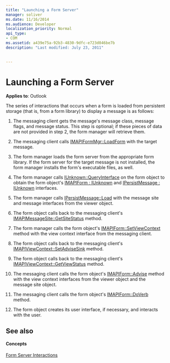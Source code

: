 ```yaml
---
title: "Launching a Form Server"
manager: soliver
ms.date: 11/16/2014
ms.audience: Developer
localization_priority: Normal
api_type:
- COM
ms.assetid: a439e75a-92b3-4830-9dfc-e723d046be7b
description: "Last modified: July 23, 2011"
 
 
---
```


# Launching a Form Server

  
  
**Applies to**: Outlook 
  
The series of interactions that occurs when a form is loaded from persistent storage (that is, from a form library) to display a message is as follows:
  
1. The messaging client gets the message's message class, message flags, and message status. This step is optional; if these pieces of data are not provided in step 2, the form manager will retrieve them.
    
2. The messaging client calls [IMAPIFormMgr::LoadForm](imapiformmgr-loadform.md) with the target message. 
    
3. The form manager loads the form server from the appropriate form library. If the form server for the target message is not installed, the form manager installs the form's executable files, as well.
    
4. The form manager calls [IUnknown::QueryInterface](http://msdn.microsoft.com/library/54d5ff80-18db-43f2-b636-f93ac053146d%28Office.15%29.aspx) on the form object to obtain the form object's [IMAPIForm : IUnknown](imapiformiunknown.md) and [IPersistMessage : IUnknown](ipersistmessageiunknown.md) interfaces. 
    
5. The form manager calls [IPersistMessage::Load](ipersistmessage-load.md) with the message site and message interfaces from the viewer object. 
    
6. The form object calls back to the messaging client's [IMAPIMessageSite::GetSiteStatus](imapimessagesite-getsitestatus.md) method. 
    
7. The form manager calls the form object's [IMAPIForm::SetViewContext](imapiform-setviewcontext.md) method with the view context interface from the messaging client. 
    
8. The form object calls back to the messaging client's [IMAPIViewContext::SetAdviseSink](imapiviewcontext-setadvisesink.md) method. 
    
9. The form object calls back to the messaging client's [IMAPIViewContext::GetViewStatus](imapiviewcontext-getviewstatus.md) method. 
    
10. The messaging client calls the form object's [IMAPIForm::Advise](imapiform-advise.md) method with the view context interfaces from the viewer object and the message site object. 
    
11. The messaging client calls the form object's [IMAPIForm::DoVerb](imapiform-doverb.md) method. 
    
12. The form object creates its user interface, if necessary, and interacts with the user.
    
## See also

#### Concepts

[Form Server Interactions](form-server-interactions.md)


